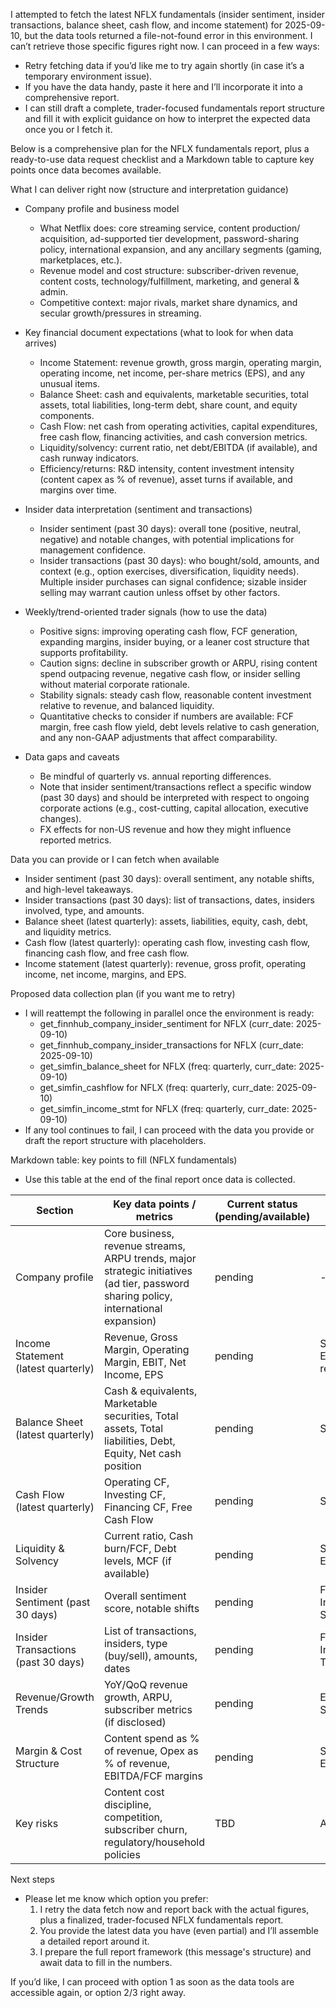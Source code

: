 I attempted to fetch the latest NFLX fundamentals (insider sentiment, insider transactions, balance sheet, cash flow, and income statement) for 2025-09-10, but the data tools returned a file-not-found error in this environment. I can’t retrieve those specific figures right now. I can proceed in a few ways:

- Retry fetching data if you’d like me to try again shortly (in case it’s a temporary environment issue).
- If you have the data handy, paste it here and I’ll incorporate it into a comprehensive report.
- I can still draft a complete, trader-focused fundamentals report structure and fill it with explicit guidance on how to interpret the expected data once you or I fetch it.

Below is a comprehensive plan for the NFLX fundamentals report, plus a ready-to-use data request checklist and a Markdown table to capture key points once data becomes available.

What I can deliver right now (structure and interpretation guidance)
- Company profile and business model
  - What Netflix does: core streaming service, content production/ acquisition, ad-supported tier development, password-sharing policy, international expansion, and any ancillary segments (gaming, marketplaces, etc.).
  - Revenue model and cost structure: subscriber-driven revenue, content costs, technology/fulfillment, marketing, and general & admin.
  - Competitive context: major rivals, market share dynamics, and secular growth/pressures in streaming.

- Key financial document expectations (what to look for when data arrives)
  - Income Statement: revenue growth, gross margin, operating margin, operating income, net income, per-share metrics (EPS), and any unusual items.
  - Balance Sheet: cash and equivalents, marketable securities, total assets, total liabilities, long-term debt, share count, and equity components.
  - Cash Flow: net cash from operating activities, capital expenditures, free cash flow, financing activities, and cash conversion metrics.
  - Liquidity/solvency: current ratio, net debt/EBITDA (if available), and cash runway indicators.
  - Efficiency/returns: R&D intensity, content investment intensity (content capex as % of revenue), asset turns if available, and margins over time.

- Insider data interpretation (sentiment and transactions)
  - Insider sentiment (past 30 days): overall tone (positive, neutral, negative) and notable changes, with potential implications for management confidence.
  - Insider transactions (past 30 days): who bought/sold, amounts, and context (e.g., option exercises, diversification, liquidity needs). Multiple insider purchases can signal confidence; sizable insider selling may warrant caution unless offset by other factors.

- Weekly/trend-oriented trader signals (how to use the data)
  - Positive signs: improving operating cash flow, FCF generation, expanding margins, insider buying, or a leaner cost structure that supports profitability.
  - Caution signs: decline in subscriber growth or ARPU, rising content spend outpacing revenue, negative cash flow, or insider selling without material corporate rationale.
  - Stability signals: steady cash flow, reasonable content investment relative to revenue, and balanced liquidity.
  - Quantitative checks to consider if numbers are available: FCF margin, free cash flow yield, debt levels relative to cash generation, and any non-GAAP adjustments that affect comparability.

- Data gaps and caveats
  - Be mindful of quarterly vs. annual reporting differences.
  - Note that insider sentiment/transactions reflect a specific window (past 30 days) and should be interpreted with respect to ongoing corporate actions (e.g., cost-cutting, capital allocation, executive changes).
  - FX effects for non-US revenue and how they might influence reported metrics.

Data you can provide or I can fetch when available
- Insider sentiment (past 30 days): overall sentiment, any notable shifts, and high-level takeaways.
- Insider transactions (past 30 days): list of transactions, dates, insiders involved, type, and amounts.
- Balance sheet (latest quarterly): assets, liabilities, equity, cash, debt, and liquidity metrics.
- Cash flow (latest quarterly): operating cash flow, investing cash flow, financing cash flow, and free cash flow.
- Income statement (latest quarterly): revenue, gross profit, operating income, net income, margins, and EPS.

Proposed data collection plan (if you want me to retry)
- I will reattempt the following in parallel once the environment is ready:
  - get_finnhub_company_insider_sentiment for NFLX (curr_date: 2025-09-10)
  - get_finnhub_company_insider_transactions for NFLX (curr_date: 2025-09-10)
  - get_simfin_balance_sheet for NFLX (freq: quarterly, curr_date: 2025-09-10)
  - get_simfin_cashflow for NFLX (freq: quarterly, curr_date: 2025-09-10)
  - get_simfin_income_stmt for NFLX (freq: quarterly, curr_date: 2025-09-10)
- If any tool continues to fail, I can proceed with the data you provide or draft the report structure with placeholders.

Markdown table: key points to fill (NFLX fundamentals)
- Use this table at the end of the final report once data is collected.

| Section | Key data points / metrics | Current status (pending/available) | Source |
|---|---|---|---|
| Company profile | Core business, revenue streams, ARPU trends, major strategic initiatives (ad tier, password sharing policy, international expansion) | pending | - |
| Income Statement (latest quarterly) | Revenue, Gross Margin, Operating Margin, EBIT, Net Income, EPS | pending | SimFin / Earnings release |
| Balance Sheet (latest quarterly) | Cash & equivalents, Marketable securities, Total assets, Total liabilities, Debt, Equity, Net cash position | pending | SimFin |
| Cash Flow (latest quarterly) | Operating CF, Investing CF, Financing CF, Free Cash Flow | pending | SimFin |
| Liquidity & Solvency | Current ratio, Cash burn/FCF, Debt levels, MCF (if available) | pending | SimFin / Earnings |
| Insider Sentiment (past 30 days) | Overall sentiment score, notable shifts | pending | Finnhub Insider Sentiment |
| Insider Transactions (past 30 days) | List of transactions, insiders, type (buy/sell), amounts, dates | pending | Finnhub Insider Transactions |
| Revenue/Growth Trends | YoY/QoQ revenue growth, ARPU, subscriber metrics (if disclosed) | pending | Earnings / SimFin |
| Margin & Cost Structure | Content spend as % of revenue, Opex as % of revenue, EBITDA/FCF margins | pending | SimFin / Earnings |
| Key risks | Content cost discipline, competition, subscriber churn, regulatory/household policies | TBD | Analysis |

Next steps
- Please let me know which option you prefer:
  1) I retry the data fetch now and report back with the actual figures, plus a finalized, trader-focused NFLX fundamentals report.
  2) You provide the latest data you have (even partial) and I’ll assemble a detailed report around it.
  3) I prepare the full report framework (this message's structure) and await data to fill in the numbers.

If you’d like, I can proceed with option 1 as soon as the data tools are accessible again, or option 2/3 right away.